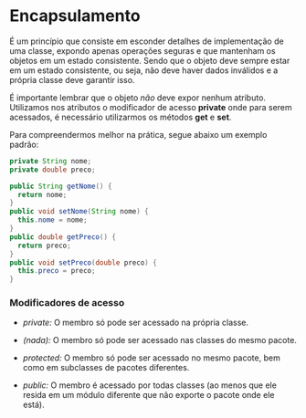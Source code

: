 # Encapsulamento

É um princípio que consiste em esconder detalhes de implementação de uma classe, expondo apenas operações seguras e que mantenham os objetos em um estado consistente. Sendo que
o objeto deve sempre estar em um estado consistente, ou seja, não deve haver dados inválidos e a própria classe deve garantir isso.

É importante lembrar que o objeto *não* deve expor nenhum atributo. Utilizamos nos atributos o modificador de acesso **private** onde para serem acessados, é necessário utilizarmos os métodos **get** e **set**.

Para compreendermos melhor na prática, segue abaixo um exemplo padrão:
```java
private String nome;
private double preco;

public String getNome() {
  return nome;
}
public void setNome(String nome) {
  this.nome = nome;
}
public double getPreco() {
  return preco;
}
public void setPreco(double preco) {
  this.preco = preco;
}
```


### Modificadores de acesso 

- *private:* O membro só pode ser acessado na própria classe.

- *(nada):* O membro só pode ser acessado nas classes do mesmo pacote.

- *protected:* O membro só pode ser acessado no mesmo pacote, bem como em
subclasses de pacotes diferentes.

- *public:* O membro é acessado por todas classes (ao menos que ele resida em
um módulo diferente que não exporte o pacote onde ele está).
